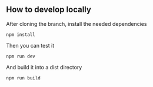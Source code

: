 ## How to develop locally
After cloning the branch, install the needed dependencies
```
npm install
```

Then you can test it
```
npm run dev
```

And build it into a dist directory
```
npm run build
```